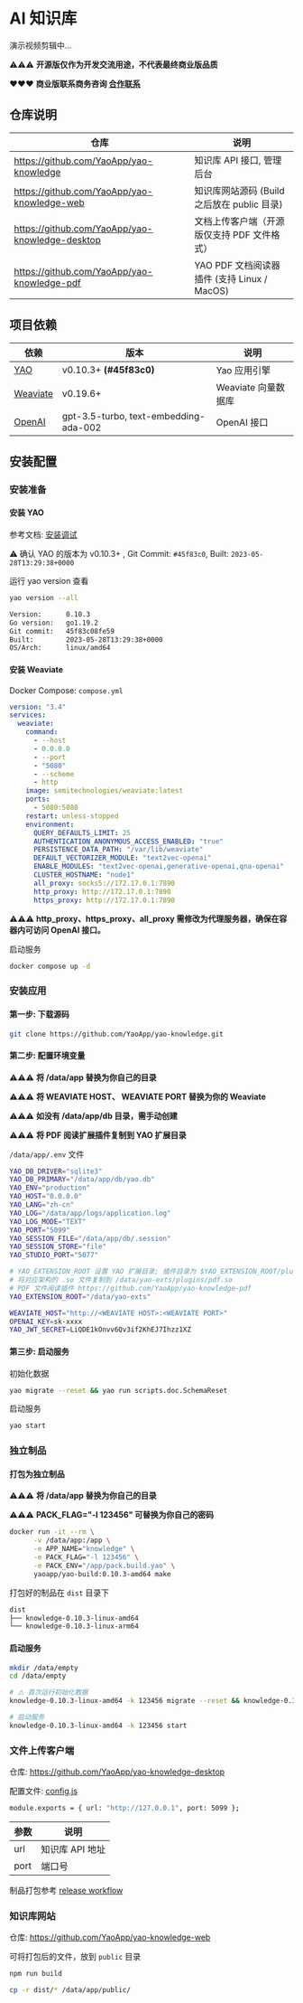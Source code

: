 # AI 知识库

演示视频剪辑中...

⚠️⚠️⚠️ **开源版仅作为开发交流用途，不代表最终商业版品质**

❤️❤️❤️ **商业版联系商务咨询 [合作联系](https://yaoapps.com/contact)**

## 仓库说明

| 仓库                                            | 说明                                        |
| ----------------------------------------------- | ------------------------------------------- |
| https://github.com/YaoApp/yao-knowledge         | 知识库 API 接口, 管理后台                   |
| https://github.com/YaoApp/yao-knowledge-web     | 知识库网站源码 (Build 之后放在 public 目录) |
| https://github.com/YaoApp/yao-knowledge-desktop | 文档上传客户端（开源版仅支持 PDF 文件格式） |
| https://github.com/YaoApp/yao-knowledge-pdf     | YAO PDF 文档阅读器插件 (支持 Linux / MacOS) |

## 项目依赖

| 依赖                                             | 版本                                  | 说明                |
| ------------------------------------------------ | ------------------------------------- | ------------------- |
| [YAO](https://yaoapps.com/)                      | v0.10.3+ **(#45f83c0)**               | Yao 应用引擎        |
| [Weaviate](https://github.com/weaviate/weaviate) | v0.19.6+                              | Weaviate 向量数据库 |
| [OpenAI](https://platform.openai.com/)           | gpt-3.5-turbo, text-embedding-ada-002 | OpenAI 接口         |

## 安装配置

### 安装准备

#### 安装 YAO

参考文档: [安装调试](https://yaoapps.com/doc/%E4%BB%8B%E7%BB%8D/%E5%AE%89%E8%A3%85%E8%B0%83%E8%AF%95)

⚠️ 确认 YAO 的版本为 v0.10.3+ , Git Commit: `#45f83c0`, Built: `2023-05-28T13:29:38+0000`

运行 yao version 查看

```bash
yao version --all
```

```bash
Version:	  0.10.3
Go version:	  go1.19.2
Git commit:	  45f83c08fe59
Built:	      2023-05-28T13:29:38+0000
OS/Arch:	  linux/amd64
```

#### 安装 Weaviate

Docker Compose: `compose.yml`

```yaml
version: "3.4"
services:
  weaviate:
    command:
      - --host
      - 0.0.0.0
      - --port
      - "5080"
      - --scheme
      - http
    image: semitechnologies/weaviate:latest
    ports:
      - 5080:5080
    restart: unless-stopped
    environment:
      QUERY_DEFAULTS_LIMIT: 25
      AUTHENTICATION_ANONYMOUS_ACCESS_ENABLED: "true"
      PERSISTENCE_DATA_PATH: "/var/lib/weaviate"
      DEFAULT_VECTORIZER_MODULE: "text2vec-openai"
      ENABLE_MODULES: "text2vec-openai,generative-openai,qna-openai"
      CLUSTER_HOSTNAME: "node1"
      all_proxy: socks5://172.17.0.1:7890
      http_proxy: http://172.17.0.1:7890
      https_proxy: http://172.17.0.1:7890
```

⚠️⚠️⚠️ **http_proxy、https_proxy、all_proxy 需修改为代理服务器，确保在容器内可访问 OpenAI 接口。**

启动服务

```bash
docker compose up -d
```

### 安装应用

#### 第一步: 下载源码

```bash
git clone https://github.com/YaoApp/yao-knowledge.git
```

#### 第二步: 配置环境变量

⚠️⚠️⚠️ **将 /data/app 替换为你自己的目录**

⚠️⚠️⚠️ **将 WEAVIATE HOST、 WEAVIATE PORT 替换为你的 Weaviate**

⚠️⚠️⚠️ **如没有 /data/app/db 目录，需手动创建**

⚠️⚠️⚠️ **将 PDF 阅读扩展插件复制到 YAO 扩展目录**

`/data/app/.env` 文件

```bash
YAO_DB_DRIVER="sqlite3"
YAO_DB_PRIMARY="/data/app/db/yao.db"
YAO_ENV="production"
YAO_HOST="0.0.0.0"
YAO_LANG="zh-cn"
YAO_LOG="/data/app/logs/application.log"
YAO_LOG_MODE="TEXT"
YAO_PORT="5099"
YAO_SESSION_FILE="/data/app/db/.session"
YAO_SESSION_STORE="file"
YAO_STUDIO_PORT="5077"

# YAO_EXTENSION_ROOT 设置 YAO 扩展目录; 插件目录为 $YAO_EXTENSION_ROOT/plugins。
# 将对应架构的 .so 文件复制到 /data/yao-exts/plugins/pdf.so
# PDF 文件阅读插件 https://github.com/YaoApp/yao-knowledge-pdf
YAO_EXTENSION_ROOT="/data/yao-exts"

WEAVIATE_HOST="http://<WEAVIATE HOST>:<WEAVIATE PORT>"
OPENAI_KEY=sk-xxxx
YAO_JWT_SECRET=LiQDE1kOnvv6Qv3if2KhEJ7Ihzz1XZ

```

#### 第三步: 启动服务

初始化数据

```bash
yao migrate --reset && yao run scripts.doc.SchemaReset

```

启动服务

```bash
yao start
```

### 独立制品

#### 打包为独立制品

⚠️⚠️⚠️ **将 /data/app 替换为你自己的目录**

⚠️⚠️⚠️ **PACK_FLAG="-l 123456" 可替换为你自己的密码**

```bash
docker run -it --rm \
      -v /data/app:/app \
      -e APP_NAME="knowledge" \
      -e PACK_FLAG="-l 123456" \
      -e PACK_ENV="/app/pack.build.yao" \
      yaoapp/yao-build:0.10.3-amd64 make
```

打包好的制品在 `dist` 目录下

```bash
dist
├── knowledge-0.10.3-linux-amd64
└── knowledge-0.10.3-linux-arm64
```

#### 启动服务

```bash
mkdir /data/empty
cd /data/empty

# ⚠️ 首次运行初始化数据
knowledge-0.10.3-linux-amd64 -k 123456 migrate --reset && knowledge-0.10.3-linux-amd64 -k 123456 run scripts.doc.SchemaReset

# 启动服务
knowledge-0.10.3-linux-amd64 -k 123456 start
```

### 文件上传客户端

仓库: https://github.com/YaoApp/yao-knowledge-desktop

配置文件: [config.js](https://github.com/YaoApp/yao-knowledge-desktop/blob/main/config.js)

```bash
module.exports = { url: "http://127.0.0.1", port: 5099 };
```

| 参数 | 说明            |
| ---- | --------------- |
| url  | 知识库 API 地址 |
| port | 端口号          |

制品打包参考 [release workflow](https://github.com/YaoApp/yao-knowledge-desktop/blob/main/.github/workflows/release.yml)

### 知识库网站

仓库: https://github.com/YaoApp/yao-knowledge-web

可将打包后的文件，放到 `public` 目录

```bash
npm run build
```

```bash
cp -r dist/* /data/app/public/
```

